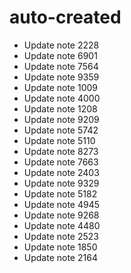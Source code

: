 # auto-created
- Update note 2228
- Update note 6901
- Update note 7564
- Update note 9359
- Update note 1009
- Update note 4000
- Update note 1208
- Update note 9209
- Update note 5742
- Update note 5110
- Update note 8273
- Update note 7663
- Update note 2403
- Update note 9329
- Update note 5182
- Update note 4945
- Update note 9268
- Update note 4480
- Update note 2523
- Update note 1850
- Update note 2164
